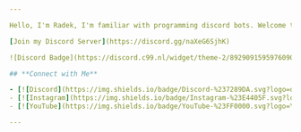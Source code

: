 ```yaml
---

Hello, I'm Radek, I'm familiar with programming discord bots. Welcome to my profile.

[Join my Discord Server](https://discord.gg/naXeG6SjhK)

![Discord Badge](https://discord.c99.nl/widget/theme-2/892909159597609000.png)

## **Connect with Me**

- [![Discord](https://img.shields.io/badge/Discord-%237289DA.svg?logo=discord&logoColor=white)](https://discord.com/users/892909159597609000)
- [![Instagram](https://img.shields.io/badge/Instagram-%23E4405F.svg?logo=Instagram&logoColor=white)](https://instagram.com/)
- [![YouTube](https://img.shields.io/badge/YouTube-%23FF0000.svg?logo=YouTube&logoColor=white)](https://www.youtube.com/@radzioo)

---
```

